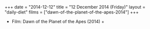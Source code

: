+++
date = "2014-12-12"
title = "12 December 2014 (Friday)"
layout = "daily-diet"
films = ["dawn-of-the-planet-of-the-apes-2014"]
+++


* Film: Dawn of the Planet of the Apes (2014) +
